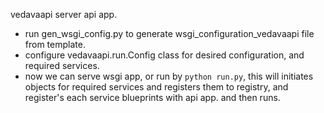vedavaapi server api app.

* run gen_wsgi_config.py to generate wsgi_configuration_vedavaapi file from template.
* configure vedavaapi.run.Config class for desired configuration, and required services.
* now we can serve wsgi app, or run by `python run.py`, this will initiates objects for required services and registers them to registry, and register's each service blueprints with api app. and then runs.